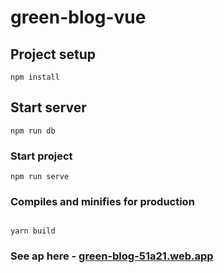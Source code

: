 # green-blog-vue

## Project setup

```
npm install
```

## Start server

```
npm run db

```

### Start project

```
npm run serve

```

### Compiles and minifies for production

```

yarn build

```
### See ap here - [green-blog-51a21.web.app](https://green-blog-51a21.web.app)
```

